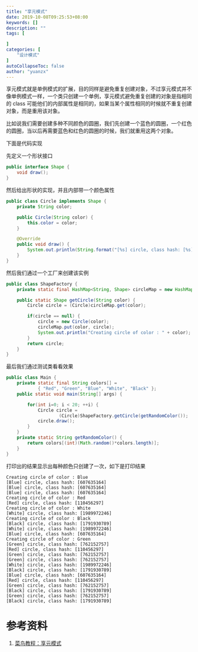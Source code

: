 ```yaml
---
title: "享元模式"
date: 2019-10-08T09:25:53+08:00
keywords: []
description: ""
tags: [

]
categories: [
    "设计模式"
]
autoCollapseToc: false
author: "yuanzx"
---
```


享元模式就是单例模式的扩展，目的同样是避免重复创建对象，不过享元模式并不像单例模式一样，一个类只创建一个单例，享元模式避免重复创建的对象是指相同的 class 可能他们的内部属性是相同的，如果当某个属性相同的时候就不重复创建对象，而是重用该对象。

比如说我们需要创建多种不同颜色的圆圈，我们先创建一个蓝色的圆圈，一个红色的圆圈，当以后再需要蓝色和红色的圆圈的时候，我们就重用这两个对象。

下面是代码实现

先定义一个形状接口

```java
public interface Shape {
    void draw();
}
```

然后给出形状的实现，并且内部带一个颜色属性

```java
public class Circle implements Shape {
    private String color;

    public Circle(String color) {
        this.color = color;
    }

    @Override
    public void draw() {
        System.out.println(String.format("[%s] circle, class hash: [%s]", color, this.hashCode()));
    }
}
```

然后我们通过一个工厂来创建该实例

```java
public class ShapeFactory {
    private static final HashMap<String, Shape> circleMap = new HashMap<>();

    public static Shape getCircle(String color) {
        Circle circle = (Circle)circleMap.get(color);

        if(circle == null) {
            circle = new Circle(color);
            circleMap.put(color, circle);
            System.out.println("Creating circle of color : " + color);
        }
        return circle;
    }
}
```

最后我们通过测试类看看效果

```java
public class Main {
    private static final String colors[] =
            { "Red", "Green", "Blue", "White", "Black" };
    public static void main(String[] args) {

        for(int i=0; i < 20; ++i) {
            Circle circle =
                    (Circle)ShapeFactory.getCircle(getRandomColor());
            circle.draw();
        }
    }
    private static String getRandomColor() {
        return colors[(int)(Math.random()*colors.length)];
    }
}
```

打印出的结果显示出每种颜色只创建了一次，如下是打印结果

```output
Creating circle of color : Blue
[Blue] circle, class hash: [607635164]
[Blue] circle, class hash: [607635164]
[Blue] circle, class hash: [607635164]
Creating circle of color : Red
[Red] circle, class hash: [110456297]
Creating circle of color : White
[White] circle, class hash: [1989972246]
Creating circle of color : Black
[Black] circle, class hash: [1791930789]
[White] circle, class hash: [1989972246]
[Blue] circle, class hash: [607635164]
Creating circle of color : Green
[Green] circle, class hash: [762152757]
[Red] circle, class hash: [110456297]
[Green] circle, class hash: [762152757]
[Green] circle, class hash: [762152757]
[White] circle, class hash: [1989972246]
[Black] circle, class hash: [1791930789]
[Blue] circle, class hash: [607635164]
[Red] circle, class hash: [110456297]
[Green] circle, class hash: [762152757]
[Black] circle, class hash: [1791930789]
[Green] circle, class hash: [762152757]
[Black] circle, class hash: [1791930789]
```

# 参考资料

1. [菜鸟教程：享元模式](https://www.runoob.com/design-pattern/flyweight-pattern.html)